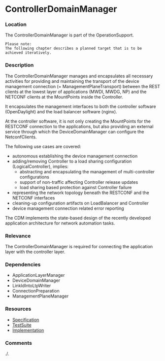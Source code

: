 # ControllerDomainManager  

### Location  
The ControllerDomainManager is part of the OperationSupport.  

    Please note:
    The following chapter describes a planned target that is to be achieved iteratively.  

### Description  
The ControllerDomainManager manages and encapsulates all necessary activities for providing and maintaining the transport of the device management connection (= ManagementPlaneTransport) between the REST clients at the lowest layer of applications (MWDI, MWDG, NP) and the NETCONF clients at the MountPoints inside the Controller.  

It encapsulates the management interfaces to both the controller software (OpenDaylight) and the load balancer software (nginx).  

At the controller software, it is not only creating the MountPoints for the RESTCONF connection to the applications, but also providing an external service through which the DeviceDomainManager can configure the NetconfClients.  

The following use cases are covered:  
- autonomous establishing the device management connection  
- adding/removing Controller to a load sharing configuration (LogicalController), implies:  
  - abstracting and encapsulating the management of multi-controller configurations
  - support of non-traffic affecting Controller release updates  
  - load sharing based protection against Controller failure  
- representing the network topology beneath the RESTCONF and the NETCONF interfaces  
- cleaning-up configuration artifacts on LoadBalancer and Controller  
- device management connection related error reporting  

The CDM implements the state-based design of the recently developed application architecture for network automation tasks.  

### Relevance  
The ControllerDomainManager is required for connecting the application layer with the controller layer.  

### Dependencies  
- ApplicationLayerManager  
- DeviceDomainManager  
- LinkIdIntoLtpWriter  
- ConnectionPreparation  
- ManagementPlaneManager  

### Resources  
- [Specification](./spec/)  
- [TestSuite](./testing/)  
- [Implementation](./server/)  

### Comments  
./.
